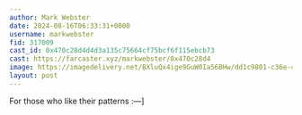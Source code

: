 ```yaml
---
author: Mark Webster
date: 2024-08-16T06:33:31+0000
username: markwebster
fid: 317009
cast_id: 0x470c28d4d4d3a135c75664cf75bcf6f115ebcb73
cast: https://farcaster.xyz/markwebster/0x470c28d4
image: https://imagedelivery.net/BXluQx4ige9GuW0Ia56BHw/dd1c9801-c36e-46f7-8de5-4db3869a8200/original
layout: post
---
```


For those who like their patterns :––]

<img src='https://imagedelivery.net/BXluQx4ige9GuW0Ia56BHw/dd1c9801-c36e-46f7-8de5-4db3869a8200/original' alt='' referrerpolicy='no-referrer'/>
